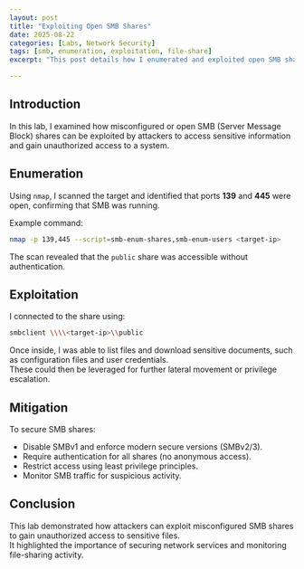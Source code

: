 ```yaml
---
layout: post
title: "Exploiting Open SMB Shares"
date: 2025-08-22
categories: [Labs, Network Security]
tags: [smb, enumeration, exploitation, file-share]
excerpt: "This post details how I enumerated and exploited open SMB shares to access files and demonstrate security risks in a lab setup."

---
```


## Introduction

In this lab, I examined how misconfigured or open SMB (Server Message Block) shares can be exploited by attackers to access sensitive information and gain unauthorized access to a system.

## Enumeration

Using `nmap`, I scanned the target and identified that ports **139** and **445** were open, confirming that SMB was running.

Example command:

```bash
nmap -p 139,445 --script=smb-enum-shares,smb-enum-users <target-ip>
```

The scan revealed that the `public` share was accessible without authentication.

## Exploitation

I connected to the share using:

```bash
smbclient \\\\<target-ip>\\public
```

Once inside, I was able to list files and download sensitive documents, such as configuration files and user credentials.  
These could then be leveraged for further lateral movement or privilege escalation.

## Mitigation

To secure SMB shares:

- Disable SMBv1 and enforce modern secure versions (SMBv2/3).  
- Require authentication for all shares (no anonymous access).  
- Restrict access using least privilege principles.  
- Monitor SMB traffic for suspicious activity.

## Conclusion

This lab demonstrated how attackers can exploit misconfigured SMB shares to gain unauthorized access to sensitive files.  
It highlighted the importance of securing network services and monitoring file-sharing activity.
